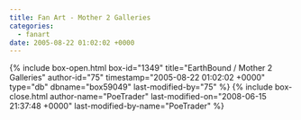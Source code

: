 ```yaml
---
title: Fan Art - Mother 2 Galleries
categories:
  - fanart
date: 2005-08-22 01:02:02 +0000
---
```

{% include box-open.html box-id="1349" title="EarthBound / Mother 2 Galleries" author-id="75" timestamp="2005-08-22 01:02:02 +0000" type="db" dbname="box59049" last-modified-by="75" %}
<navigator group="Fanart|Mother2" quantity="1000" offdir="TRUE" /> <displaytor mode="thumbnail" />
{% include box-close.html author-name="PoeTrader" last-modified-on="2008-06-15 21:37:48 +0000" last-modified-by-name="PoeTrader" %}
